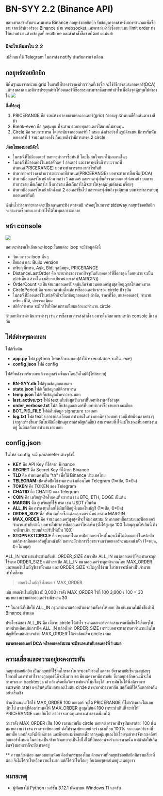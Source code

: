 
# BN-SYY 2.2 (Binance API)
บอทเทรดสำหรับกระดานเทรด Binance กลยุทธ์ซอยยิกยิก รับข้อมูลราคาสำหรับการคำนวณเพื่อซื้อขายจากเซิร์ฟเวอร์ของ Binance ผ่าน websocket และการส่งคำสั่งซื้อขายแบบ limit order ทำให้บอททำงานด้วยข้อมูลที่ realtime และส่งคำสั่งซื้อขายได้อย่างแม่นยำ

### มีอะไรเพิ่มมาใน 2.2
เปลี่ยนมาใช้ Telegram ในการส่ง notify สำหรับการแจ้งเตือน

## กลยุทธ์ซอยยิกยิก
มีพื้นฐานมาจากระบบ grid  ในกรณีที่ราคาร่วงลงต่ำกว่าจุดที่เข้าซื้อ จะใช้วิธีการสะสมออเดอร์(DCA) แก้ทางตลาด และมีการประยุกต์ทำให้ออเดอร์ที่ซื้อสะสมสามารถซื้อขายทำกำไรเพื่อดึงจุดคุ้มทุนให้ต่ำลงได้
![](https://user-images.githubusercontent.com/96503948/183243023-dfa9ea3b-79a9-484e-a084-b195729b1f75.png)

**สิ่งที่ต้องรู้**
 1. PRICERANGE คือ ระยะห่างราคาของแต่ละออเดอร์(grid) ถ้าตามรูปด้านบนก็คือเส้นตารางสีฟ้า
 2. Break-even คือ จุดคุ้มทุน ที่จะสามารถขายทุกออเดอร์ได้แบบไม่ขาดทุน
 3. Circle คือ รอบการเทรด โดยจะนับจากออเดอร์ที่ 1 เสมอ  ดังตัวอย่างในรูปด้านบน มีการเริ่มนับออเดอร์ที่ 1 จำนวนสองครั้ง ก็หมายถึงว่ามีการเทรด 2 circle

**เงื่อนไขของบอทมีดังนี้**
- ในกรณีที่ไม่มีออเดอร์ บอทจะทำการซื้อทันที โดยไม่สนใจแนวโน้มตลาดใดๆ
- ในกรณีที่มีออเดอร์ในหน้าตักแค่ 1 ออเดอร์ และราคาพุ่งขึ้นถึงระยะราคาที่กำหนด(PRICERANGE) บอทจะทำการขายเอากำไรทันที
- ถ้าหากราคาร่วงลงต่ำกว่าระยะราคาที่กำหนด(PRICERANGE) บอทจะทำการซื้อเพิ่ม(DCA)
- ถ้าหากมีออเดอร์ในหน้าตักมากกว่า 1 ออเดอร์ และราคาพุ่งขึ้นถึงราคาออเดอร์ก่อนหน้า บอทจะทำการขายเพื่อเก็บกำไร ซึ่งการขายเพื่อเก็บกำไรนี้จะทำให้จุดคุ้มทุนต่ำลงมาเรื่อยๆ
- ถ้าหากมีออเดอร์ในหน้าตักตั้งแต่ 2 ออเดอร์ขึ้นไป และราคาพุ่งขึ้นถึงจุดคุ้มทุน บอทจะทำการขายทุกออเดอร์ทันที

ดังนั้นไม่ว่าสภาวะตลาดจะเป็นตลาดกระทิง ตลาดหมี หรืออยู่ในสภาวะ sideway กลยุทธ์ซอยยิกยิกจะสามารถซื้อขายและทำกำไรได้ในทุกสภาวะตลาด
 
## หน้า console
![](https://github.com/tidLord/Bitkub-SYY/assets/96503948/f945a747-ae49-485a-b361-85fe13843062)
  
บอทจะทำงานในลักษณะ loop โดยแต่ละ loop จะมีข้อมูลดังนี้
- วันเวลาของ loop นั้นๆ
- ชื่อบอท และ Build version
- เหรียญที่เทรด, Ask, Bid, จุดคุ้มทุน, PRICERANGE
- DistanceLastOrder คือ ระยะห่างของราคาปัจจุบันกับออเดอร์ที่ซื้อล่าสุด โดยหน่วยจะเป็นเปอร์เซ็นต์ ส่วนในวงเล็บจะเป็นหน่วยราคา(MARGIN))
- OrderCount จะเป็นจำนวนออเดอร์ปัจจุบันกับจำนวนออเดอร์สูงสุดที่อนุญาตให้บอทเทรด
- CirclePeriod คือ ระยะเวลานับตั้งแต่การซื้อออเดอร์แรกของ circle ปัจจุบัน
- ในกรณีที่มีออเดอร์ในหน้าตักก็จะโชว์ข้อมูลออเดอร์ ลำดับ, ราคาที่ซื้อ, ขนาดออเดอร์, จำนวนเหรียญที่ได้, ค่าธรรมเนียม
- สถิติการเทรด จะมีกำไรที่หักค่าธรรมเนียมแล้วและจำนวน circle

ถ้าบอทมีการดำเนินการต่างๆ เช่น การซื้อขาย การส่งคำสั่ง บอทจะโชว์สถานะบนหน้า console นี้เช่นกัน

## ไฟล์ต่างๆของบอท

ไฟล์เริ่มต้น
-  **app.py** ไฟล์ python ไฟล์หลักของบอท(ถ้าใช้ executable จะเป็น .exe)
-  **config.json** ไฟล์ config

ไฟล์ที่หลังจากรันบอทแล้วจะถูกสร้างขึ้นมาโดยอัตโนมัติ(ไฟล์ระบบ)
-  **BN-SYY.db** ไฟล์ฐานข้อมูลของบอท
-  **state.json** ไฟล์เก็บข้อมูลสถิติการเทรด
-  **temp.json** ไฟล์เก็บข้อมูลชั่วคราวของบอท
-  **last_active.txt** ไฟล์ text เก็บข้อมูลวันเวลาที่บอททำงานครั้งล่าสุด
-  **order_verbose.txt** ไฟล์เก็บข้อมูลออเดอร์ที่บอททำการซื้อขายอย่างละเอียด
-  **BOT_PID_FILE** ไฟล์เก็บข้อมูล signature ของบอท
-  **log.txt** ไฟล์ text บอกรายละเอียดการทำงานในทางเทคนิคของบอท รวมถึงข้อผิดพลาดต่างๆ (จะถูกสร้างขึ้นมาอัตโนมัติเมื่อมีเหตุการณ์สำคัญเกิดขึ้น) สามารถลบทิ้งได้แม้ในขณะที่บอททำงานอยู่ ไม่มีผลกับการทำงานของบอท
  
## config.json
ในไฟล์ config จะมี parameter ต่างๆดังนี้
-  **KEY** คือ API Key ที่ได้จาก Binance
-  **SECRET** คือ Secret Key ที่ได้จาก Binance
-  **TLD** คือ กำหนดค่าเป็น "th" เพื่อใช้ Binance ประเทศไทย 
-  **TELEGRAM** เปิดหรือปิดใช้งานการแจ้งเตือนโดย Telegram (1=เปิด, 0=ปิด)
-  **TOKEN** คือ TOKEN ของ Telegram
-  **CHATID** คือ CHATID ของ Telegram
-  **COIN** คือ เหรียญหรือโทเคนที่จะเทรด เช่น BTC, ETH, DOGE เป็นต้น
-  **MARGIN** คือ คู่เหรียญที่ใช้เทรด เช่น USDT เป็นต้น
-  **ALL_IN** คือ การลงทุนโดยใช้เงินที่มีอยู่ทั้งหมดในบัญชี (1=เปิด, 0=ปิด)
-  **ORDER_SIZE** คือ ปริมาณที่จะซื้อแต่ละออเดอร์ มีหน่วยตาม MARGIN
-  **MAX_ORDER** คือ จำนวนออเดอร์สูงสุดที่จะให้บอทสะสม ถ้าหากบอทซื้อสะสมและมีออเดอร์จำนวนเท่ากับค่านี้ บอทจะไม่ทำการซื้อออเดอร์ใหม่เพิ่ม  (ตั้งได้สูงสุด 100  ไม่อนุญาตให้เกินนี้ ถึงจะตั้งมาเกิน ระบบก็จะปรับให้เป็น 100)
-  **STOPNEXTCIRCLE** คือ หยุดบอทในการเปิดออเดอร์ใหม่ในกรณีที่ไม่มีออเดอร์ในหน้าตัก แต่ถ้าหากมีออเดอร์อยู่ในหน้าตัก บอทจะยังทำการซื้อขายจนกว่าออเดอร์จะหมดหน้าตัก (1=หยุด, 0=ไม่หยุด)

ALL_IN จะทำงานประสานกันกับ ORDER_SIZE  ถ้าเราปิด ALL_IN  ขนาดออเดอร์ที่จะเทรดจะถูกใช้ตาม ORDER_SIZE  แต่ถ้าเราเปิด ALL_IN ขนาดออเดอร์จะถูกคำนวณโดย MAX_ORDER และยอดเงินในบัญชีเราทั้งหมด และ ORDER_SIZE จะไม่ถูกใช้งาน ไม่ว่าเราจะตั้งค่าเป็นจำนวนเท่าใดก็ตาม

> ยอดเงินในบัญชีทั้งหมด / MAX_ORDER

เช่น ยอดเงินในบัญชีเรามี 3,000 เราตั้ง MAX_ORDER ไว้ที่ 100
3,000 / 100 = 30
หมายความว่าแต่ละออเดอร์จะมีขนาด 30

** ในกรณีที่เปิดใช้ ALL_IN กรุณาคำนวณด้วยตัวเองก่อนตั้งค่าให้บอท ป้องกันขนาดไม่ถึงขั้นต่ำที่ Binance กำหนด

ประโยชน์ของ ALL_IN คือ เมื่อจบ circle ได้กำไร ขนาดออเดอร์เราจะสามารถเพิ่มขึ้นได้เรื่อยๆไม่ตายตัวเหมือนกับการปิด ALL_IN แล้วตั้งค่า ORDER_SIZE   เพราะบอทจะทำการเอาจำนวนเงินในบัญชีทั้งหมดมาหารด้วย MAX_ORDER ให้เราก่อนเริ่ม circle เสมอ

**ขนาดของออเดอร์ DCA หรือออเดอร์สะสม จะมีขนาดเท่ากับออเดอร์ที่ 1 เสมอ**

## ความเสี่ยงและความอยู่ยงคงกระพัน
กลยุทธ์ซอยยิกยิก เป็นกลยุทธ์ที่ใช้กลไกราคาในการเอาตัวรอดในตลาด ยิ่งราคาขยับขึ้นๆลงๆบ่อยๆ โอกาสในการทำกำไรของกุลยุทธ์นี้ก็จะยิ่งมาก ขอเพียงแค่ราคามีการขยับ ซึ่งกลยุทธ์ลักษณะนี้จะไม่สามารถเอา backtest มาอ้างอิงหรือเพื่อวิเคราะห์แนวโน้มใดๆได้ เพราะมันไม่ได้พึ่งอัตราการชนะ(win rate)  แค่เริ่มต้นรันบอทและเริ่มต้น circle ต่างเวลาต่างราคากัน ผลลัพธ์ที่ได้ก็แตกต่างกันอย่างสิ้นเชิง

ส่วนตัวแนะนำให้ใช้ MAX_ORDER 100 ออเดอร์ จะได้ PRICERANGE ที่ไม่กว้างและไม่แคบเกินไป สาเหตุที่ต้องกำหนดให้ MAX_ORDER สูงสุดได้แค่ 100 เพราะถ้าเกินนี้จะทำให้ PRICERANGE แคบเกินไป เราอาจจะขาดทุนเพราะค่าธรรมเนียมได้

ถ้าเราตั้ง MAX_ORDER เป็น 100  เวลาบอทเริ่ม circle บอทจะเอาราคาปัจจุบันหารด้วย 100  นั่นหมายความว่า เช่น เราเทรดบิทคอยน์ ต่อให้ราคาบิทคอยน์จะร่วงลงเกือบ 100% จากออเดอร์แรกที่บอทซื้อ บอทก็จะยังมีตังค์เทรด และก็พยายามซื้อขายเพื่อลากจุดคุ้มทุนลงไปเรื่อยๆแล้วหาจังหวะเคลียร์ออเดอร์ทั้งหมด   ในความเป็นจริงแล้วแทบจะเป็นไปไม่ได้ที่บิทคอยน์จะร่วงลงขนาดนั้น แต่ถ้าต่อให้เกิดขึ้นจริงบอทเราก็จะยังเทรดอยู่

** ความเสี่ยงน้อย ผลตอบแทนน้อย คือสัจธรรมของโลก  ด้วยความที่กลยุทธ์ซอยยิกยิกมีความเสี่ยงที่น้อย จึงไม่ได้กำไรหวือหวาอะไรมาก แต่ก็ได้กำไรเรื่อยๆ กินน้อยๆแต่เน้นอยู่นานอยู่ยาว

## หมายเหตุ
- ผู้พัฒนาใช้ Python เวอร์ชั่น 3.12.1 พัฒนาบน Windows 11 นะครับ
